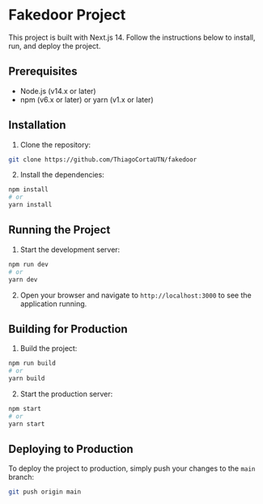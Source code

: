 # Fakedoor Project

This project is built with Next.js 14. Follow the instructions below to install, run, and deploy the project.

## Prerequisites

- Node.js (v14.x or later)
- npm (v6.x or later) or yarn (v1.x or later)

## Installation

1. Clone the repository:

```bash
git clone https://github.com/ThiagoCortaUTN/fakedoor
```

2. Install the dependencies:

```bash
npm install
# or
yarn install
```

## Running the Project

1. Start the development server:

```bash
npm run dev
# or
yarn dev
```

2. Open your browser and navigate to `http://localhost:3000` to see the application running.

## Building for Production

1. Build the project:

```bash
npm run build
# or
yarn build
```

2. Start the production server:

```bash
npm start
# or
yarn start
```

## Deploying to Production

To deploy the project to production, simply push your changes to the `main` branch:

```bash
git push origin main
```
